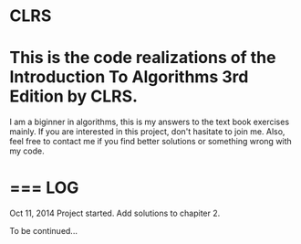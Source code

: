 CLRS
====

This is the code realizations of the Introduction To Algorithms 3rd Edition by CLRS.
===

I am a biginner in algorithms, this is my answers to the text book exercises mainly.
If you are interested in this project, don't hasitate to join me.
Also, feel free to contact me if you find better solutions or something wrong with my code.

===
LOG
===
Oct 11, 2014
        Project started.
        Add solutions to chapiter 2.
        
To be continued...


